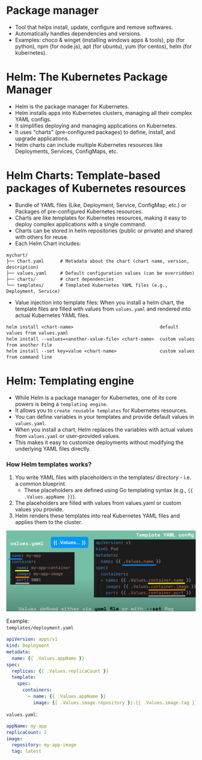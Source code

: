 # Package manager
- Tool that helps install, update, configure and remove softwares.
- Automatically handles dependencies and versions.
- Examples: choco & winget (installing windows apps & tools), pip (for python), npm (for node.js), apt (for ubuntu), yum (for centos), helm (for kubernetes).

# Helm: The Kubernetes Package Manager
- Helm is the package manager for Kubernetes.
- Helm installs apps into Kubernetes clusters, managing all their complex YAML configs.
- It simplifies deploying and managing applications on Kubernetes.
- It uses "charts" (pre-configured packages) to define, install, and upgrade applications.
- Helm charts can include multiple Kubernetes resources like Deployments, Services, ConfigMaps, etc.

# Helm Charts: Template-based packages of Kubernetes resources
- Bundle of YAML files (Like, Deployment, Service, ConfigMap, etc.) or Packages of pre-configured Kubernetes resources.
- Charts are like templates for Kubernetes resources, making it easy to deploy complex applications with a single command.
- Charts can be stored in helm repositories (public or private) and shared with others for reuse.
- Each Helm Chart includes:
```plaintext
mychart/
├── Chart.yaml      # Metadata about the chart (chart name, version, description)
├── values.yaml     # Default configuration values (can be overridden)
├── charts/         # chart dependencies
└── templates/      # Templated Kubernetes YAML files (e.g., Deployment, Service)
```

- Value injection into template files: When you install a helm chart, the template files are filled with values from `values.yaml` and rendered into actual Kubernetes YAML files.

```
helm install <chart-name>                                default values from values.yaml
helm install --values=<another-value-file> <chart-name>  custom values from another file
helm install --set key=value <chart-name>                custom values from command line
```

# Helm: Templating engine
- While Helm is a package manager for Kubernetes, one of its core powers is being a `templating engine`.
- It allows you to `create reusable templates` for Kubernetes resources.
- You can define variables in your templates and provide default values in `values.yaml`.
- When you install a chart, Helm replaces the variables with actual values from `values.yaml` or user-provided values.
- This makes it easy to customize deployments without modifying the underlying YAML files directly.

### How Helm templates works?
1. You write YAML files with placeholders in the templates/ directory - i.e. a common blueprint.
   - These placeholders are defined using Go templating syntax (e.g., `{{ .Values.appName }}`).
2. The placeholders are filled with values from values.yaml or custom values you provide. 
3. Helm renders these templates into real Kubernetes YAML files and applies them to the cluster.

![img.png](images/img_5.png)

Example: <br>
`templates/deployment.yaml`
```yaml
apiVersion: apps/v1
kind: Deployment
metadata:
  name: {{ .Values.appName }}
spec:
  replicas: {{ .Values.replicaCount }}
  template:
    spec:
      containers:
        - name: {{ .Values.appName }}
          image: {{ .Values.image.repository }}:{{ .Values.image.tag }}
```

`values.yaml`:
```yaml
appName: my-app
replicaCount: 2
image:
  repository: my-app-image
  tag: latest
```

